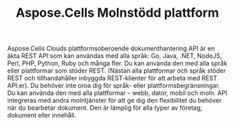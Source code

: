 ﻿---
title: Aspose.Cells Molnstödd plattform
second_title: Documen
ArticleTitle: "Aspose.Cells Cloud Supported Platforms: Windows, Linux, and MacO"
LinkTitle: Supported Platform
type: docs
url: /sv/supported-platforms/
description: Aspose.Cells Molnet stöder Excel för att skapa, konvertera, sammanfoga, dela, skydda, hantera interna objekt och så vidare.
weight: 50
kwords: Excel Moln, REST, Kalkylblad, PDF, CSV, Json, Markdown, Plattformar som stöds Windows, MacOS, Linux
---
Aspose.Cells Clouds plattformsoberoende dokumenthantering API är en äkta REST API som kan användas med alla språk: Go, Java, .NET, NodeJS, Perl, PHP, Python, Ruby och många fler. Du kan använda den med alla språk eller plattformar som stöder REST. (Nästan alla plattformar och språk stöder REST och tillhandahåller inbyggda REST-klienter för att arbeta med REST API:er). Du behöver inte oroa dig för språk- eller plattformsbegränsningar. Du kan använda den med alla plattformar – webb, dator, mobil och moln. API integreras med andra molntjänster för att ge dig den flexibilitet du behöver när du bearbetar dokument. Den är lämplig för alla typer av företag, dokument eller innehåll.

